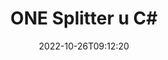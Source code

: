 ---
############################# Static ############################
layout: "auto-gen-merger"
date: 2022-10-26T09:12:20
draft: false
otherformats: ott pdf pps ppsx ppt pptx rtf tex vdx vsdm vsdx vssm vssx vstm vstx vsx

############################# Head ############################
head_title: "Podijeli ONE u više datoteka u C#"
head_description: "Podijelite jednu ONE datoteku u nekoliko datoteka na temelju brojeva stranica, intervala stranica, parnih ili neparnih stranica pomoću API-ja za spajanje dokumenata."

############################# Header ############################
title: "ONE Splitter u C#"
description: "Podijelite ONE s nekoliko redaka .NET koda."
bg_image: "https://cms.admin.containerize.com/templates/aspose/App_Themes/V3/images/bg/header1.png"
bg_overlay: false
button:
    enable: true
    icon: "fas fa-arrow-down"
    label: "Preuzmite besplatnu probnu verziju"
    link: "https://downloads.groupdocs.com/merger/net"

############################# SubMenu ############################
submenu:
    enable: true

    left:
        img_alt: "GroupDocs.Merger for .NET"
        image: "https://cms.admin.containerize.com/templates/groupdocs/images/product-logos/90x90-noborder/groupdocs-merger-net.png"
        product: "GroupDocs.Merger"
        platform: ".NET"

    middle:
        button:

            # button loop
            - link: "https://apireference.groupdocs.com/merger/net"
              text: "API Referenca"

            # button loop
            - link: "https://github.com/groupdocs-merger"
              text: "Primjeri koda"

            # button loop
            - link: "https://products.groupdocs.app/merger/family"
              text: "Demo snimke uživo"

            # button loop
            - link: "https://purchase.groupdocs.com/pricing/merger/net"
              text: "Cijene"

    right:
        link_download: "https://downloads.groupdocs.com/merger"
        link_learn: "https://docs.groupdocs.com/merger/net"
        link_buy: "https://purchase.groupdocs.com"

############################# About ############################
about:
    enable: true
    title: "O GroupDocs.Merger for .NET API-ju"
    content: |
        [GroupDocs.Merger for .NET](/hr/merger/net/) biblioteka nudi jednostavno rješenje za sigurno spajanje i dijeljenje između širokog raspona formata dokumenata uključujući PDF, Microsoft Office (Word, Excel, PowerPoint, OneNote), OpenDocument, HTML, slike i mnoge druge unutar .NET aplikacija. Dodavanjem samo nekoliko redaka koda izvedite nekoliko operacija dokumenta kao što su premještanje, uklanjanje, rotacija, zamjena, izdvajanje ili promjena orijentacije stranica unutar dokumenata. API za spajanje dokumenata također podržava pregled stranica dokumenta kao slike za analizu strukture dokumenta, oblikovanja i sadržaja na stranici.
        
        GroupDocs.Merger API pravi je izbor za korporativna rješenja koja trebaju značajke dijeljenja datoteka. Ovi API-ji dobro su podržani na svim glavnim operativnim sustavima i platformama uključujući .NET Framework, .NET Standard, .NET Core, Mono.

############################# Steps ############################
steps:
    enable: true
    title_left: "Podijeli ONE stranice datoteke u .NET"
    content_left: |
        [GroupDocs.Merger for .NET](/hr/merger/net/) programerima za C# olakšava dijeljenje jedne ONE datoteke u više rezultirajućih datoteka implementacijom nekoliko lakih koraka.
        
        * Inicijalizirajte **SplitOptions** s formatom staze izlaznih datoteka.
        * Stvorite novu instancu **Merger** i proslijedite putanju izvornog dokumenta kao parametar konstruktora.
        * Pozovite **Split** i proslijedite objekt **SplitOptions** za spremanje rezultirajućih dokumenata.

    title_right: "Zahtjevi sustava"
    content_right: |
        GroupDocs.Merger for .NET API-ji podržani su na svim glavnim platformama i operativnim sustavima. Prije izvršavanja koda u nastavku, provjerite imate li sljedeće preduvjete instalirane na vašem sustavu.

        * Operativni sustavi: Microsoft Windows, Linux, MacOS
        * Razvojna okruženja: Visual Studio, Xamarin, MonoDevelop
        * Okviri: .NET Framework, .NET Standard, .NET Core, Mono
        * Preuzmite najnoviju verziju GroupDocs.Merger for .NET s [NuGet](https://www.nuget.org/packages/groupdocs.merger)
         
    code: |
     {{% merger/additional-styles %}}
     {{< merger/code-merger title="Kako podijeliti ONE datoteke koristeći C# primjer koda">}}

        ```csharp    
        // Podijeli ONE datoteku pomoću API-ja GroupDocs.Merger
        string filePath = "input.one";
        string filePathOut = "output.one";

        // Inicijalizirajte klasu SplitOptions s formatom staze izlaznih datoteka
        SplitOptions splitOptions = new SplitOptions(filePathOut, new int[] { 3, 6, 8 });

        // Instancirajte spajanje s ulaznim ONE dokumentom
        using (Merger merger = new Merger(filePath))
          {
            // Pozovite metodu Split i proslijedite objekt SplitOptions za spremanje rezultirajućih dokumenata
            merger.Split(splitOptions);
          }
        ```
     {{< /merger/code-merger >}}

############################# Demos ############################
demos:
    enable: true
    title: "Demonstracije uživo - Split ONE datoteka na mreži"
    content: |
       Podijeli ONE datoteku odmah tako da posjetiš [GroupDocs.Merger Live Demos](https://products.groupdocs.app/splitter/one) web mjesto.
       Demo uživo ima sljedeće prednosti.
        
############################# About Formats ############################
about_formats:
    enable: true

############################# More Formats ############################
more_formats:
    enable: true
    title: "Split datoteka drugih formata"
    content: |
        .NET dokumentira API za spajanje i dijeljenje za formate datoteka i slike. Podijelite neke od popularnih formata datoteka kako je navedeno u nastavku.

############################# Back to top ###############################
back_to_top:
    enable: true
---